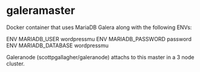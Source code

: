 # galeramaster

Docker container that uses MariaDB Galera along with the following ENVs:

ENV MARIADB_USER wordpressmu
ENV MARIADB_PASSWORD password
ENV MARIADB_DATABASE wordpressmu

Galeranode (scottpgallagher/galeranode) attachs to this master in a 3 node cluster.
